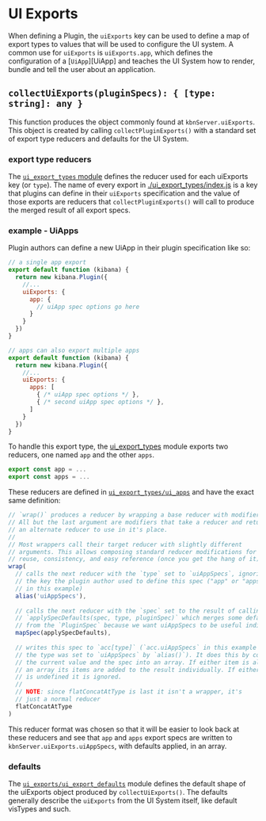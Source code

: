 # UI Exports

When defining a Plugin, the `uiExports` key can be used to define a map of export types to values that will be used to configure the UI system. A common use for `uiExports` is `uiExports.app`, which defines the configuration of a [`UiApp`][UiApp] and teaches the UI System how to render, bundle and tell the user about an application.


## `collectUiExports(pluginSpecs): { [type: string]: any }`

This function produces the object commonly found at `kbnServer.uiExports`. This object is created by calling `collectPluginExports()` with a standard set of export type reducers and defaults for the UI System.

### export type reducers

The [`ui_export_types` module][UiExportTypes] defines the reducer used for each uiExports key (or `type`). The name of every export in [./ui_export_types/index.js][UiExportTypes] is a key that plugins can define in their `uiExports` specification and the value of those exports are reducers that `collectPluginExports()` will call to produce the merged result of all export specs.

### example - UiApps

Plugin authors can define a new UiApp in their plugin specification like so:

```js
// a single app export
export default function (kibana) {
  return new kibana.Plugin({
    //...
    uiExports: {
      app: {
        // uiApp spec options go here
      }
    }
  })
}

// apps can also export multiple apps
export default function (kibana) {
  return new kibana.Plugin({
    //...
    uiExports: {
      apps: [
        { /* uiApp spec options */ },
        { /* second uiApp spec options */ },
      ]
    }
  })
}
```

To handle this export type, the [ui_export_types][UiExportTypes] module exports two reducers, one named `app` and the other `apps`.

```js
export const app = ...
export const apps = ...
```

These reducers are defined in [`ui_export_types/ui_apps`][UiAppExportType] and have the exact same definition:

```js
// `wrap()` produces a reducer by wrapping a base reducer with modifiers.
// All but the last argument are modifiers that take a reducer and return
// an alternate reducer to use in it's place.
// 
// Most wrappers call their target reducer with slightly different
// arguments. This allows composing standard reducer modifications for
// reuse, consistency, and easy reference (once you get the hang of it).
wrap(
  // calls the next reducer with the `type` set to `uiAppSpecs`, ignoring
  // the key the plugin author used to define this spec ("app" or "apps"
  // in this example)
  alias('uiAppSpecs'),
  
  // calls the next reducer with the `spec` set to the result of calling
  // `applySpecDefaults(spec, type, pluginSpec)` which merges some defaults
  // from the `PluginSpec` because we want uiAppSpecs to be useful individually
  mapSpec(applySpecDefaults),
  
  // writes this spec to `acc[type]` (`acc.uiAppSpecs` in this example since
  // the type was set to `uiAppSpecs` by `alias()`). It does this by concatenating
  // the current value and the spec into an array. If either item is already
  // an array its items are added to the result individually. If either item
  // is undefined it is ignored.
  // 
  // NOTE: since flatConcatAtType is last it isn't a wrapper, it's
  // just a normal reducer
  flatConcatAtType
)
```

This reducer format was chosen so that it will be easier to look back at these reducers and see that `app` and `apps` export specs are written to `kbnServer.uiExports.uiAppSpecs`, with defaults applied, in an array.

### defaults

The [`ui_exports/ui_export_defaults`][UiExportDefaults] module defines the default shape of the uiExports object produced by `collectUiExports()`. The defaults generally describe the `uiExports` from the UI System itself, like default visTypes and such.

[UiExportDefaults]: ./ui_export_defaults.js "uiExport defaults definition"
[UiExportTypes]: ./ui_export_types/index.js "Index of default ui_export_types module"
[UiAppExportType]: ./ui_export_types/ui_apps.js "UiApp extension type definition"
[PluginSpec]: ../../plugin_discovery/plugin_spec/plugin_spec.js "PluginSpec class definition"
[PluginDiscovery]: '../../plugin_discovery' "plugin_discovery module"
